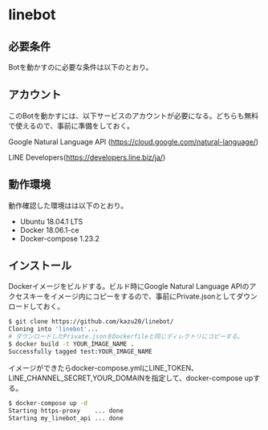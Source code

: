 # linebot

## 必要条件

Botを動かすのに必要な条件は以下のとおり。

## アカウント

このBotを動かすには、以下サービスのアカウントが必要になる。どちらも無料で使えるので、事前に準備をしておく。

Google Natural Language API (<https://cloud.google.com/natural-language/>)

LINE Developers(<https://developers.line.biz/ja/>)

## 動作環境

動作確認した環境はは以下のとおり。

- Ubuntu 18.04.1 LTS
- Docker 18.06.1-ce
- Docker-compose 1.23.2

## インストール

Dockerイメージをビルドする。ビルド時にGoogle Natural Language APIのアクセスキーをイメージ内にコピーをするので、事前にPrivate.jsonとしてダウンロードしておく。

``` bash
$ git clone https://github.com/kazu20/linebot/
Cloning into 'linebot'...
# ダウンロードしたPrivate.jsonをDockerfileと同じディレクトリにコピーする。
$ docker build -t YOUR_IMAGE_NAME .
Successfully tagged test:YOUR_IMAGE_NAME
```

イメージができたらdocker-compose.ymlにLINE_TOKEN、LINE_CHANNEL_SECRET,YOUR_DOMAINを指定して、docker-compose upする。

 ``` bash
 $ docker-compose up -d
Starting https-proxy    ... done
Starting my_linebot_api ... done
 ```
